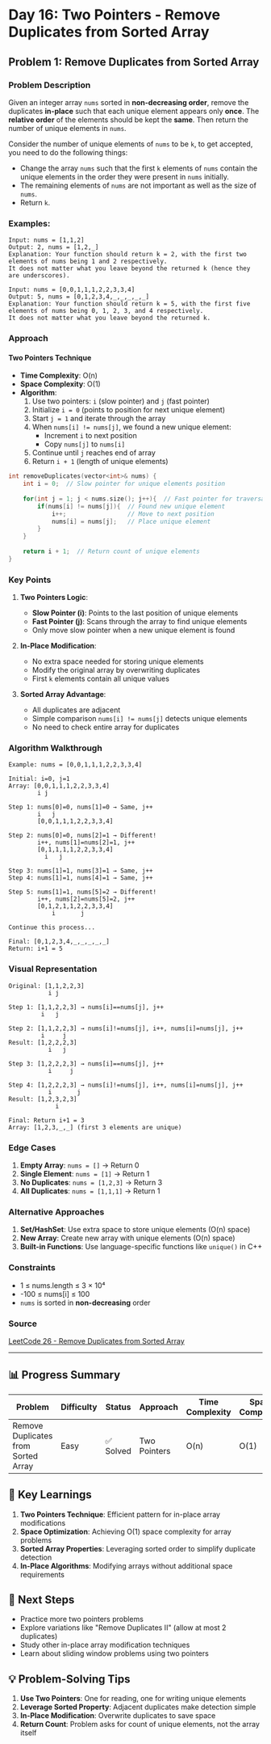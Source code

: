 # Day 16: Two Pointers - Remove Duplicates from Sorted Array

## Problem 1: Remove Duplicates from Sorted Array

### Problem Description

Given an integer array `nums` sorted in **non-decreasing order**, remove the duplicates **in-place** such that each unique element appears only **once**. The **relative order** of the elements should be kept the **same**. Then return the number of unique elements in `nums`.

Consider the number of unique elements of `nums` to be `k`, to get accepted, you need to do the following things:
- Change the array `nums` such that the first `k` elements of `nums` contain the unique elements in the order they were present in `nums` initially.
- The remaining elements of `nums` are not important as well as the size of `nums`.
- Return `k`.

### Examples:

```
Input: nums = [1,1,2]
Output: 2, nums = [1,2,_]
Explanation: Your function should return k = 2, with the first two elements of nums being 1 and 2 respectively.
It does not matter what you leave beyond the returned k (hence they are underscores).

Input: nums = [0,0,1,1,1,2,2,3,3,4]
Output: 5, nums = [0,1,2,3,4,_,_,_,_,_]
Explanation: Your function should return k = 5, with the first five elements of nums being 0, 1, 2, 3, and 4 respectively.
It does not matter what you leave beyond the returned k.
```

### Approach

#### Two Pointers Technique

- **Time Complexity**: O(n)
- **Space Complexity**: O(1)
- **Algorithm**:
  1. Use two pointers: `i` (slow pointer) and `j` (fast pointer)
  2. Initialize `i = 0` (points to position for next unique element)
  3. Start `j = 1` and iterate through the array
  4. When `nums[i] != nums[j]`, we found a new unique element:
     - Increment `i` to next position
     - Copy `nums[j]` to `nums[i]`
  5. Continue until `j` reaches end of array
  6. Return `i + 1` (length of unique elements)

```cpp
int removeDuplicates(vector<int>& nums) {
    int i = 0;  // Slow pointer for unique elements position
    
    for(int j = 1; j < nums.size(); j++){  // Fast pointer for traversal
        if(nums[i] != nums[j]){  // Found new unique element
            i++;                 // Move to next position
            nums[i] = nums[j];   // Place unique element
        }
    }
    
    return i + 1;  // Return count of unique elements
}
```

### Key Points

1. **Two Pointers Logic**:
   - **Slow Pointer (i)**: Points to the last position of unique elements
   - **Fast Pointer (j)**: Scans through the array to find unique elements
   - Only move slow pointer when a new unique element is found

2. **In-Place Modification**:
   - No extra space needed for storing unique elements
   - Modify the original array by overwriting duplicates
   - First `k` elements contain all unique values

3. **Sorted Array Advantage**:
   - All duplicates are adjacent
   - Simple comparison `nums[i] != nums[j]` detects unique elements
   - No need to check entire array for duplicates

### Algorithm Walkthrough

```
Example: nums = [0,0,1,1,1,2,2,3,3,4]

Initial: i=0, j=1
Array: [0,0,1,1,1,2,2,3,3,4]
        i j

Step 1: nums[0]=0, nums[1]=0 → Same, j++
        i   j
        [0,0,1,1,1,2,2,3,3,4]

Step 2: nums[0]=0, nums[2]=1 → Different!
        i++, nums[1]=nums[2]=1, j++
        [0,1,1,1,1,2,2,3,3,4]
          i   j

Step 3: nums[1]=1, nums[3]=1 → Same, j++
Step 4: nums[1]=1, nums[4]=1 → Same, j++

Step 5: nums[1]=1, nums[5]=2 → Different!
        i++, nums[2]=nums[5]=2, j++
        [0,1,2,1,1,2,2,3,3,4]
            i       j

Continue this process...

Final: [0,1,2,3,4,_,_,_,_,_]
Return: i+1 = 5
```

### Visual Representation

```
Original: [1,1,2,2,3]
           i j

Step 1: [1,1,2,2,3] → nums[i]==nums[j], j++
         i   j

Step 2: [1,1,2,2,3] → nums[i]!=nums[j], i++, nums[i]=nums[j], j++
         i     j
Result: [1,2,2,2,3]
           i   j

Step 3: [1,2,2,2,3] → nums[i]==nums[j], j++
           i     j

Step 4: [1,2,2,2,3] → nums[i]!=nums[j], i++, nums[i]=nums[j], j++
           i       j
Result: [1,2,3,2,3]
             i

Final: Return i+1 = 3
Array: [1,2,3,_,_] (first 3 elements are unique)
```

### Edge Cases

1. **Empty Array**: `nums = []` → Return 0
2. **Single Element**: `nums = [1]` → Return 1
3. **No Duplicates**: `nums = [1,2,3]` → Return 3
4. **All Duplicates**: `nums = [1,1,1]` → Return 1

### Alternative Approaches

1. **Set/HashSet**: Use extra space to store unique elements (O(n) space)
2. **New Array**: Create new array with unique elements (O(n) space)
3. **Built-in Functions**: Use language-specific functions like `unique()` in C++

### Constraints

- 1 ≤ nums.length ≤ 3 × 10⁴
- -100 ≤ nums[i] ≤ 100
- `nums` is sorted in **non-decreasing** order

### Source

[LeetCode 26 - Remove Duplicates from Sorted Array](https://leetcode.com/problems/remove-duplicates-from-sorted-array)

---

## 📊 Progress Summary

| Problem | Difficulty | Status | Approach | Time Complexity | Space Complexity |
|---------|------------|--------|----------|-----------------|------------------|
| Remove Duplicates from Sorted Array | Easy | ✅ Solved | Two Pointers | O(n) | O(1) |

## 🎯 Key Learnings

1. **Two Pointers Technique**: Efficient pattern for in-place array modifications
2. **Space Optimization**: Achieving O(1) space complexity for array problems
3. **Sorted Array Properties**: Leveraging sorted order to simplify duplicate detection
4. **In-Place Algorithms**: Modifying arrays without additional space requirements

## 🚀 Next Steps

- Practice more two pointers problems
- Explore variations like "Remove Duplicates II" (allow at most 2 duplicates)
- Study other in-place array modification techniques
- Learn about sliding window problems using two pointers

## 💡 Problem-Solving Tips

1. **Use Two Pointers**: One for reading, one for writing unique elements
2. **Leverage Sorted Property**: Adjacent duplicates make detection simple
3. **In-Place Modification**: Overwrite duplicates to save space
4. **Return Count**: Problem asks for count of unique elements, not the array itself
